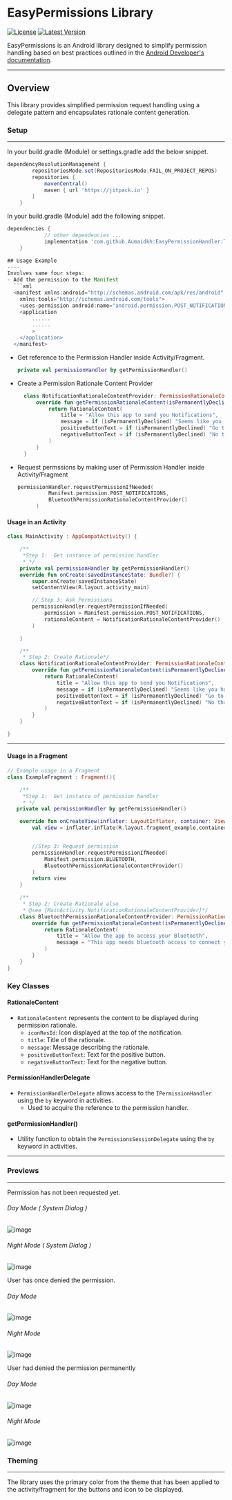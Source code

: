 # EasyPermissions Library

[![License](https://img.shields.io/badge/License-MIT-blue.svg)](https://opensource.org/licenses/MIT)
[![Latest Version](https://img.shields.io/badge/Latest%20Version-1.0.8-green)](https://github.com/Aumaidkh/EasyPermissionHandler/releases/tag/1.0.8)

EasyPermissions is an Android library designed to simplify permission handling based on best practices outlined in the [Android Developer's documentation](https://developer.android.com/training/permissions/requesting).

---

## Overview

This library provides simplified permission request handling using a delegate pattern and encapsulates rationale content generation.

### Setup

------------


In your build.gradle (Module) or settings.gradle add the below snippet.
```groovy
dependencyResolutionManagement {
		repositoriesMode.set(RepositoriesMode.FAIL_ON_PROJECT_REPOS)
		repositories {
			mavenCentral()
			maven { url 'https://jitpack.io' }
		}
	}
```
In your build.gradle (Module) add the following snippet.
```groovy
dependencies {
	        // other dependencies ...
	        implementation 'com.github.Aumaidkh:EasyPermissionHandler:Tag'
	}

## Usage Example
----
Involves same four steps:
- Add the permission to the Manifest
  ```xml
  <manifest xmlns:android="http://schemas.android.com/apk/res/android"
    xmlns:tools="http://schemas.android.com/tools">
  	<uses-permission android:name="android.permission.POST_NOTIFICATIONS"/>
  	<application
  		......
  		......
  		>
  	</application>
  </manifest>
  ```
- Get reference to the Permission Handler inside Activity/Fragment.
  ```kotlin
  private val permissionHandler by getPermissionHandler()
  ```
- Create a Permission Rationale Content Provider
  ```kotlin
 	class NotificationRationaleContentProvider: PermissionRationaleContentProvider{
        override fun getPermissionRationaleContent(isPermanentlyDeclined: Boolean): RationaleContent {
            return RationaleContent(
                title = "Allow this app to send you Notifications",
                message = if (isPermanentlyDeclined) "Seems like you have denied the Notification permissions permanently. Please grant the permission from the Settings" else "This app requires notification 			access to keep you updated.",
                positiveButtonText = if (isPermanentlyDeclined) "Go to settings" else "Grant",
                negativeButtonText = if (isPermanentlyDeclined) "No thanks" else "Deny"
            )
        }
    }
  ```
- Request permssions by making user of Permission Handler inside Activity/Fragment
  ```kotlin
  permissionHandler.requestPermissionIfNeeded(
            Manifest.permission.POST_NOTIFICATIONS,
            BluetoothPermissionRationaleContentProvider()
        )
  ```
#### Usage in an Activity

```kotlin
class MainActivity : AppCompatActivity() {

    /**
     *Step 1:  Get instance of permission handler
     * */
    private val permissionHandler by getPermissionHandler()
    override fun onCreate(savedInstanceState: Bundle?) {
        super.onCreate(savedInstanceState)
        setContentView(R.layout.activity_main)

        // Step 3: Ask Permissions
        permissionHandler.requestPermissionIfNeeded(
            permission = Manifest.permission.POST_NOTIFICATIONS,
            rationaleContent = NotificationRationaleContentProvider()
        )

    }

    /**
     * Step 2: Create Rationale*/
    class NotificationRationaleContentProvider: PermissionRationaleContentProvider{
        override fun getPermissionRationaleContent(isPermanentlyDeclined: Boolean): RationaleContent {
            return RationaleContent(
                title = "Allow this app to send you Notifications",
                message = if (isPermanentlyDeclined) "Seems like you have denied the Notification permissions permanently. Please grant the permission from the Settings" else "This app requires notification access to keep you updated.",
                positiveButtonText = if (isPermanentlyDeclined) "Go to settings" else "Grant",
                negativeButtonText = if (isPermanentlyDeclined) "No thanks" else "Deny"
            )
        }
    }

}
```

---

#### Usage in a Fragment

```kotlin
// Example usage in a Fragment
class ExampleFragment : Fragment(){

    /**
     *Step 1:  Get instance of permission handler
     * */
   private val permissionHandler by getPermissionHandler()

    override fun onCreateView(inflater: LayoutInflater, container: ViewGroup?, savedInstanceState: Bundle?): View? {
        val view = inflater.inflate(R.layout.fragment_example,container,false)


        //Step 3: Request permission
        permissionHandler.requestPermissionIfNeeded(
            Manifest.permission.BLUETOOTH,
            BluetoothPermissionRationaleContentProvider()
        )
        return view
    }

    /**
     * Step 2: Create Rationale also
     * @see [MainActivity.NotificationRationaleContentProvider]*/
    class BluetoothPermissionRationaleContentProvider: PermissionRationaleContentProvider{
        override fun getPermissionRationaleContent(isPermanentlyDeclined: Boolean): RationaleContent {
            return RationaleContent(
                title = "Allow the app to access your Bluetooth",
                message = "This app needs bluetooth access to connect you to the other users"
            )
        }
    }
}
```


### Key Classes

#### RationaleContent
- `RationaleContent` represents the content to be displayed during permission rationale.
  - `iconResId`: Icon displayed at the top of the notification.
  - `title`: Title of the rationale.
  - `message`: Message describing the rationale.
  - `positiveButtonText`: Text for the positive button.
  - `negativeButtonText`: Text for the negative button.

#### PermissionHandlerDelegate
- `PermissionHandlerDelegate` allows access to the `IPermissionHandler` using the `by` keyword in activities.
  - Used to acquire the reference to the permission handler.

#### getPermissionHandler()
- Utility function to obtain the `PermissionsSessionDelegate` using the `by` keyword in activities.

---

### Previews

------------
Permission has not been requested yet.
###### Day Mode ( System Dialog )
![image](https://github.com/Aumaidkh/EasyPermissionHandler/assets/52782821/5fa0d88b-febf-4e20-b9cb-1a8c328beb3b)


###### Night Mode  ( System Dialog )
![image](https://github.com/Aumaidkh/EasyPermissionHandler/assets/52782821/6c863ca1-655c-4e8b-8c13-7b35941b8beb)

User has once denied the permission.
###### Day Mode
![image](https://github.com/Aumaidkh/EasyPermissionHandler/assets/52782821/260d8b90-fd76-47a2-b851-70ef0270e0ec)

###### Night Mode
![image](https://github.com/Aumaidkh/EasyPermissionHandler/assets/52782821/ccf8925e-e872-4be4-b145-a34cc30e723e)


User had denied the permission permanently
###### Day Mode
![image](https://github.com/Aumaidkh/EasyPermissionHandler/assets/52782821/ed4e5f2c-8842-4926-8bd3-53822c92471e)

###### Night Mode
![image](https://github.com/Aumaidkh/EasyPermissionHandler/assets/52782821/1de6b500-f160-4cd0-910b-c47149899347)

### Theming
---
The library uses the primary color from the theme that has been applied to the activity/fragment for the buttons and icon to be displayed.


